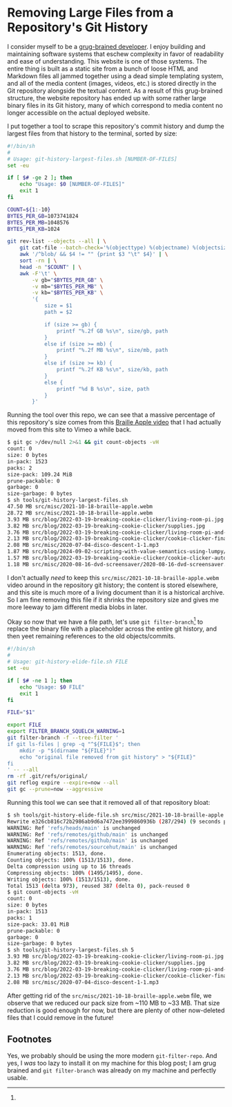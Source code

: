 Removing Large Files from a Repository's Git History
====================================================

I consider myself to be a [grug-brained developer](https://grugbrain.dev/). I
enjoy building and maintaining software systems that eschew complexity in favor
of readability and ease of understanding. This website is one of those systems.
The entire thing is built as a static site from a bunch of loose HTML and
Markdown files all jammed together using a dead simple templating system, and
all of the media content (images, videos, etc.) is stored directly in the Git
repository alongside the textual content. As a result of this grug-brained
structure, the website repository has ended up with some rather large binary
files in its Git history, many of which correspond to media content no longer
accessible on the actual deployed website.

I put together a tool to scrape this repository's commit history and dump the
largest files from that history to the terminal, sorted by size:

```sh
#!/bin/sh
#
# Usage: git-history-largest-files.sh [NUMBER-OF-FILES]
set -eu

if [ $# -ge 2 ]; then
    echo "Usage: $0 [NUMBER-OF-FILES]"
    exit 1
fi

COUNT=${1:-10}
BYTES_PER_GB=1073741824
BYTES_PER_MB=1048576
BYTES_PER_KB=1024

git rev-list --objects --all | \
    git cat-file --batch-check='%(objecttype) %(objectname) %(objectsize) %(rest)' | \
    awk '/^blob/ && $4 != "" {print $3 "\t" $4}' | \
    sort -rn | \
    head -n "$COUNT" | \
    awk -F'\t' \
        -v gb="$BYTES_PER_GB" \
        -v mb="$BYTES_PER_MB" \
        -v kb="$BYTES_PER_KB" \
        '{
            size = $1
            path = $2

            if (size >= gb) {
                printf "%.2f GB %s\n", size/gb, path
            }
            else if (size >= mb) {
                printf "%.2f MB %s\n", size/mb, path
            }
            else if (size >= kb) {
                printf "%.2f KB %s\n", size/kb, path
            }
            else {
                printf "%d B %s\n", size, path
            }
        }'
```

Running the tool over this repo, we can see that a massive percentage of this
repository's size comes from this [Braille Apple video](https://vimeo.com/636580388)
that I had actually moved from this site to Vimeo a while back.

```sh
$ git gc >/dev/null 2>&1 && git count-objects -vH
count: 0
size: 0 bytes
in-pack: 1523
packs: 2
size-pack: 109.24 MiB
prune-packable: 0
garbage: 0
size-garbage: 0 bytes
$ sh tools/git-history-largest-files.sh
47.50 MB src/misc/2021-10-18-braille-apple.webm
28.72 MB src/misc/2021-10-18-braille-apple.webm
3.93 MB src/blog/2022-03-19-breaking-cookie-clicker/living-room-pi.jpg
3.82 MB src/blog/2022-03-19-breaking-cookie-clicker/supplies.jpg
3.76 MB src/blog/2022-03-19-breaking-cookie-clicker/living-room-pi-and-tv.jpg
2.13 MB src/blog/2022-03-19-breaking-cookie-clicker/cookie-clicker-final-stats.png
2.08 MB src/misc/2020-07-04-disco-descent-1-1.mp3
1.87 MB src/blog/2024-09-02-scripting-with-value-semantics-using-lumpy/lumpy-game.mp4
1.57 MB src/blog/2022-03-19-breaking-cookie-clicker/cookie-clicker-auto-clicker.png
1.18 MB src/misc/2020-08-16-dvd-screensaver/2020-08-16-dvd-screensaver.mp4
```

I don't actually *need* to keep this `src/misc/2021-10-18-braille-apple.webm`
video around in the repository git history; the content is stored elsewhere,
and this site is much more of a living document than it is a historical
archive. So I am fine removing this file if it shrinks the repository size and
gives me more leeway to jam different media blobs in later.

Okay so now that we have a file path, let's use `git filter-branch`[^1] to
replace the binary file with a placeholder across the entire git history, and
then yeet remaining references to the old objects/commits.

```sh
#!/bin/sh
#
# Usage: git-history-elide-file.sh FILE
set -eu

if [ $# -ne 1 ]; then
    echo "Usage: $0 FILE"
    exit 1
fi

FILE="$1"

export FILE
export FILTER_BRANCH_SQUELCH_WARNING=1
git filter-branch -f --tree-filter '
if git ls-files | grep -q "^${FILE}$"; then
    mkdir -p "$(dirname "${FILE}")"
    echo "original file removed from git history" > "${FILE}"
fi
' -- --all
rm -rf .git/refs/original/
git reflog expire --expire=now --all
git gc --prune=now --aggressive
```

Running this tool we can see that it removed all of that repository bloat:

```sh
$ sh tools/git-history-elide-file.sh src/misc/2021-10-18-braille-apple.webm
Rewrite e326cb816c72b2986ab9d6a7472ee3999860936b (287/294) (9 seconds passed, remaining 0 predicted)
WARNING: Ref 'refs/heads/main' is unchanged
WARNING: Ref 'refs/remotes/github/main' is unchanged
WARNING: Ref 'refs/remotes/github/main' is unchanged
WARNING: Ref 'refs/remotes/sourcehut/main' is unchanged
Enumerating objects: 1513, done.
Counting objects: 100% (1513/1513), done.
Delta compression using up to 16 threads
Compressing objects: 100% (1495/1495), done.
Writing objects: 100% (1513/1513), done.
Total 1513 (delta 973), reused 387 (delta 0), pack-reused 0
$ git count-objects -vH
count: 0
size: 0 bytes
in-pack: 1513
packs: 1
size-pack: 33.01 MiB
prune-packable: 0
garbage: 0
size-garbage: 0 bytes
$ sh tools/git-history-largest-files.sh 5
3.93 MB src/blog/2022-03-19-breaking-cookie-clicker/living-room-pi.jpg
3.82 MB src/blog/2022-03-19-breaking-cookie-clicker/supplies.jpg
3.76 MB src/blog/2022-03-19-breaking-cookie-clicker/living-room-pi-and-tv.jpg
2.13 MB src/blog/2022-03-19-breaking-cookie-clicker/cookie-clicker-final-stats.png
2.08 MB src/misc/2020-07-04-disco-descent-1-1.mp3
```

After getting rid of the `src/misc/2021-10-18-braille-apple.webm` file, we
observe that we reduced our pack size from ~110 MB to ~33 MB. That size
reduction is good enough for now, but there are plenty of other now-deleted
files that I could remove in the future!

## Footnotes
[^1]:
Yes, we probably should be using the more modern `git-filter-repo`. And yes, I
*was* too lazy to install it on my machine for this blog post; I am grug
brained and `git filter-branch` was already on my machine and perfectly usable.
